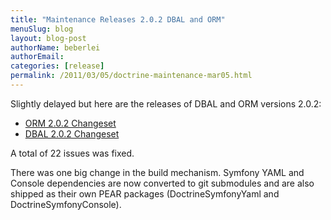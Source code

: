 ```yaml
---
title: "Maintenance Releases 2.0.2 DBAL and ORM"
menuSlug: blog
layout: blog-post
authorName: beberlei
authorEmail:
categories: [release]
permalink: /2011/03/05/doctrine-maintenance-mar05.html
---
```

Slightly delayed but here are the releases of DBAL and ORM versions
2.0.2:

-   [ORM 2.0.2
    Changeset](http://www.doctrine-project.org/jira/browse/DDC/fixforversion/10116)
-   [DBAL 2.0.2
    Changeset](http://www.doctrine-project.org/jira/browse/DBAL/fixforversion/10118)

A total of 22 issues was fixed.

There was one big change in the build mechanism. Symfony YAML and
Console dependencies are now converted to git submodules and are also
shipped as their own PEAR packages (DoctrineSymfonyYaml and
DoctrineSymfonyConsole).
